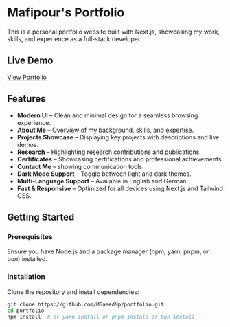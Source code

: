# Mafipour's Portfolio

This is a personal portfolio website built with Next.js, showcasing my work, skills, and experience as a full-stack developer.

## Live Demo  
[View Portfolio](https://portfolio-beta-roan-69.vercel.app/en)

## Features  

- **Modern UI** – Clean and minimal design for a seamless browsing experience.  
- **About Me** – Overview of my background, skills, and expertise.  
- **Projects Showcase** – Displaying key projects with descriptions and live demos.  
- **Research** – Highlighting research contributions and publications.  
- **Certificates** – Showcasing certifications and professional achievements.  
- **Contact Me** – showing communication tools. 
- **Dark Mode Support** – Toggle between light and dark themes.  
- **Multi-Language Support** – Available in English and German.  
- **Fast & Responsive** – Optimized for all devices using Next.js and Tailwind CSS.  


## Getting Started  

### Prerequisites  

Ensure you have Node.js and a package manager (npm, yarn, pnpm, or bun) installed.  

### Installation  

Clone the repository and install dependencies:  

```bash
git clone https://github.com/MSaeedMp/portfolio.git
cd portfolio
npm install  # or yarn install or pnpm install or bun install
